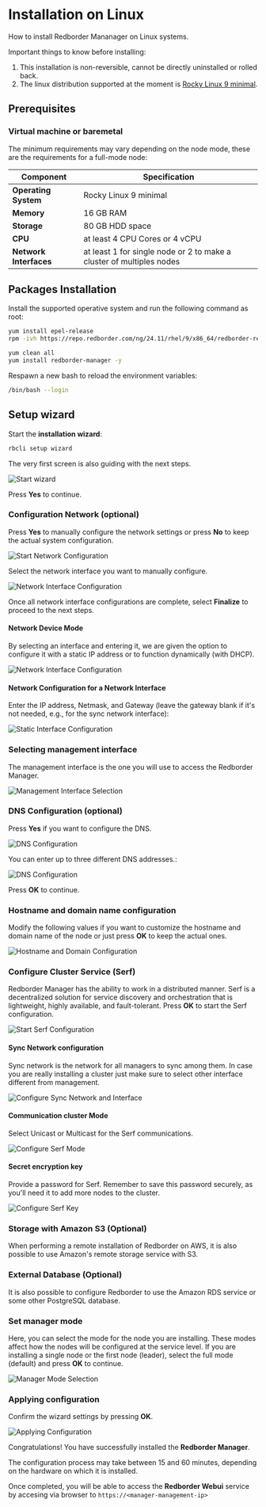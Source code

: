 
# Installation on Linux

How to install Redborder Mananager on Linux systems.

Important things to know before installing:

1. This installation is non-reversible, cannot be directly uninstalled or rolled back.
2. The linux distribution supported at the moment is [Rocky Linux 9 minimal](https://rockylinux.org/download).

## Prerequisites

### Virtual machine or baremetal

The minimum requirements may vary depending on the node mode, these are the requirements for a full-mode node:

| **Component**      | **Specification**                                     |
|--------------------|-------------------------------------------------------|
| **Operating System** | Rocky Linux 9 minimal                               |
| **Memory**         | 16 GB RAM                                             |
| **Storage**        | 80 GB HDD space                                       |
| **CPU**            | at least 4 CPU Cores or 4 vCPU                        |
| **Network Interfaces**  | at least 1 for single node or 2 to make a cluster of multiples nodes     |

## Packages Installation

Install the supported operative system and run the following command as root:

``` bash title="Repositories installation"
yum install epel-release
rpm -ivh https://repo.redborder.com/ng/24.11/rhel/9/x86_64/redborder-repo-24.11-0.0.1-1.el9.rb.noarch.rpm
```
``` bash title="Install redborder-manage package"
yum clean all
yum install redborder-manager -y
```

Respawn a new bash to reload the environment variables:

``` bash title="Bash reload"
/bin/bash --login
```

## Setup wizard

Start the **installation wizard**:

``` bash title="Installation wizard command"
rbcli setup wizard
```

The very first screen is also guiding with the next steps.

![Start wizard](images/ch02_configure_wizard_start.png)

Press **Yes** to continue.

### Configuration Network (optional)

Press **Yes** to manually configure the network settings or press **No** to keep the actual system configuration.

![Start Network Configuration](images/ch02_start_network_conf.png)

Select the network interface you want to manually configure.

![Network Interface Configuration](images/ch02_img001.png)

Once all network interface configurations are complete, select **Finalize** to proceed to the next steps.

#### Network Device Mode

By selecting an interface and entering it, we are given the option to configure it with a static IP address or to function dynamically (with DHCP).

![Network Interface Configuration](images/ch02_img002.png)

#### Network Configuration for a Network Interface

Enter the IP address, Netmask, and Gateway (leave the gateway blank if it's not needed, e.g., for the sync network interface):

![Static Interface Configuration](images/ch02_img003.png)

### Selecting management interface

The management interface is the one you will use to access the Redborder Manager. 

![Management Interface Selection](images/ch02_select_manage_interface.png)

### DNS Configuration (optional)

Press **Yes** if you want to configure the DNS.

![DNS Configuration](images/ch02_start_dns.png)

You can enter up to three different DNS addresses.:

![DNS Configuration](images/ch02_img004.png)

Press **OK** to continue.

### Hostname and domain name configuration

Modify the following values if you want to customize the hostname and domain name of the node or just press **OK** to keep the actual ones.

![Hostname and Domain Configuration](images/ch02_img005.png)

### Configure Cluster Service (Serf)

Redborder Manager has the ability to work in a distributed manner. Serf is a decentralized solution for service discovery and orchestration that is lightweight, highly available, and fault-tolerant. Press **OK** to start the Serf configuration.

![Start Serf Configuration](images/ch02_start_serf_configuration.png)

#### Sync Network configuration

Sync network is the network for all managers to sync among them. In case you are really installing a cluster just make sure to select other interface different from management.

![Configure Sync Network and Interface](images/ch02_img006.png)

#### Communication cluster Mode

Select Unicast or Multicast for the Serf communications.

![Configure Serf Mode](images/ch02_img007.png)

#### Secret encryption key

Provide a password for Serf. Remember to save this password securely, as you'll need it to add more nodes to the cluster.

![Configure Serf Key](images/ch02_img008.png)

### Storage with Amazon S3 (Optional)

When performing a remote installation of Redborder on AWS, it is also possible to use Amazon's remote storage service with S3.

### External Database (Optional)

It is also possible to configure Redborder to use the Amazon RDS service or some other PostgreSQL database.

### Set manager mode

Here, you can select the mode for the node you are installing. These modes affect how the nodes will be configured at the service level. If you are installing a single node or the first node (leader), select the full mode (default) and press **OK** to continue.

![Manager Mode Selection](images/ch02_img009.png)

### Applying configuration

Confirm the wizard settings by pressing **OK**.

![Applying Configuration](images/ch02_apply_conf.png)

Congratulations! You have successfully installed the **Redborder Manager**.

The configuration process may take between 15 and 60 minutes, depending on the hardware on which it is installed.

Once completed, you will be able to access the **Redborder Webui** service by accesing via browser to `https://<manager-management-ip>`
